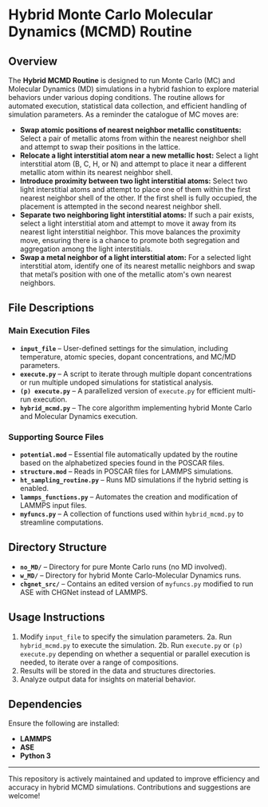 # Hybrid Monte Carlo Molecular Dynamics (MCMD) Routine

## Overview
The **Hybrid MCMD Routine** is designed to run Monte Carlo (MC) and Molecular Dynamics (MD) simulations in a hybrid fashion to explore material behaviors under various doping conditions. The routine allows for automated execution, statistical data collection, and efficient handling of simulation parameters. As a reminder the catalogue of MC moves are:

- **Swap atomic positions of nearest neighbor metallic constituents:** Select a pair of metallic atoms from within the nearest neighbor shell and attempt to swap their positions in the lattice.
- **Relocate a light interstitial atom near a new metallic host:** Select a light interstitial atom (B, C, H, or N) and attempt to place it near a different metallic atom within its nearest neighbor shell.
- **Introduce proximity between two light interstitial atoms:** Select two light interstitial atoms and attempt to place one of them within the first nearest neighbor shell of the other. If the first shell is fully occupied, the placement is attempted in the second nearest neighbor shell.
- **Separate two neighboring light interstitial atoms:** If such a pair exists, select a light interstitial atom and attempt to move it away from its nearest light interstitial neighbor. This move balances the proximity move, ensuring there is a chance to promote both segregation and aggregation among the light interstitials.
- **Swap a metal neighbor of a light interstitial atom:** For a selected light interstitial atom, identify one of its nearest metallic neighbors and swap that metal’s position with one of the metallic atom's own nearest neighbors.

## File Descriptions

### Main Execution Files
- **`input_file`** – User-defined settings for the simulation, including temperature, atomic species, dopant concentrations, and MC/MD parameters.
- **`execute.py`** – A script to iterate through multiple dopant concentrations or run multiple undoped simulations for statistical analysis.
- **`(p) execute.py`** – A parallelized version of `execute.py` for efficient multi-run execution.
- **`hybrid_mcmd.py`** – The core algorithm implementing hybrid Monte Carlo and Molecular Dynamics execution.

### Supporting Source Files
- **`potential.mod`** – Essential file automatically updated by the routine based on the alphabetized species found in the POSCAR files.
- **`structure.mod`** – Reads in POSCAR files for LAMMPS simulations.
- **`ht_sampling_routine.py`** – Runs MD simulations if the hybrid setting is enabled.
- **`lammps_functions.py`** – Automates the creation and modification of LAMMPS input files.
- **`myfuncs.py`** – A collection of functions used within `hybrid_mcmd.py` to streamline computations.

## Directory Structure
- **`no_MD/`** – Directory for pure Monte Carlo runs (no MD involved).
- **`w_MD/`** – Directory for hybrid Monte Carlo-Molecular Dynamics runs.
- **`chgnet_src/`** – Contains an edited version of `myfuncs.py` modified to run ASE with CHGNet instead of LAMMPS.

## Usage Instructions
1. Modify `input_file` to specify the simulation parameters.
2a. Run `hybrid_mcmd.py` to execute the simulation.
2b. Run `execute.py` or `(p) execute.py` depending on whether a sequential or parallel execution is needed, to iterate over a range of compositions.
3. Results will be stored in the data and structures directories.
4. Analyze output data for insights on material behavior.

## Dependencies
Ensure the following are installed:
- **LAMMPS**
- **ASE** 
- **Python 3**
---
This repository is actively maintained and updated to improve efficiency and accuracy in hybrid MCMD simulations. Contributions and suggestions are welcome!
